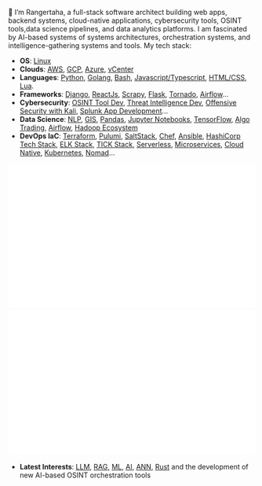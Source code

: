 
👋 I’m Rangertaha, a full-stack software architect building web apps, backend systems, cloud-native applications, cybersecurity tools, OSINT tools,data science pipelines, and data analytics platforms.  I am fascinated by AI-based systems of systems architectures, orchestration systems, and intelligence-gathering systems and tools. My tech stack:

* **OS**: [Linux]()
* **Clouds**: [AWS](https://aws.amazon.com/), [GCP](https://cloud.google.com/), [Azure](https://azure.microsoft.com), [vCenter](https://www.vmware.com/products/cloud-infrastructure/vcenter)
* **Languages**: [Python](https://www.python.org/), [Golang](), [Bash](), [Javascript/Typescript](), [HTML/CSS](), [Lua]().
* **Frameworks**: [Django](), [ReactJs](), [Scrapy](), [Flask](), [Tornado](), [Airflow]()...
* **Cybersecurity**: [OSINT Tool Dev](), [Threat Intelligence Dev](), [Offensive Security with Kali](https://www.offsec.com/), [Splunk App Development]()...
* **Data Science**: [NLP](https://www.nltk.org/), [GIS](), [Pandas](https://pandas.pydata.org/), [Jupyter Notebooks](https://[jupyter](https://jupyter.org/).org/), [TensorFlow](https://www.tensorflow.org/),  [Algo Trading](), [Airflow](), [Hadoop Ecosystem]()
* **DevOps IaC**: [Terraform](), [Pulumi](), [SaltStack](), [Chef](), [Ansible](), [HashiCorp Tech Stack](), [ELK Stack](), [TICK Stack](), [Serverless](), [Microservices](), [Cloud Native](),  [Kubernetes](), [Nomad]()...

<a href="https://github.com/rangertaha/rangertaha">
<img src="https://github.com/rangertaha/rangertaha/blob/main/stats/overview.svg" />
<img src="https://github.com/rangertaha/rangertaha/blob/main/stats/languages.svg" />
</a>


* **Latest Interests**: [LLM](https://en.wikipedia.org/wiki/Large_language_model), [RAG](https://en.wikipedia.org/wiki/Retrieval-augmented_generation), [ML](https://en.wikipedia.org/wiki/Machine_learning), [AI](https://en.wikipedia.org/wiki/Artificial_intelligence), [ANN](https://en.wikipedia.org/wiki/Neural_network_(machine_learning)), [Rust](https://www.rust-lang.org/) and the development of new AI-based OSINT orchestration tools

